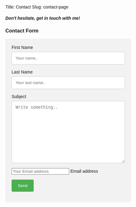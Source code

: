 Title: Contact
Slug: contact-page

##### **Don't hesitate, get in touch with me!**

<!DOCTYPE html>
<html>
<head>
<meta name="viewport" content="width=device-width, initial-scale=1">
<style>
body {font-family: Arial, Helvetica, sans-serif;}
* {box-sizing: border-box;}
input[type=text], select, textarea {
  width: 100%;
  padding: 12px;
  border: 1px solid #ccc;
  border-radius: 4px;
  box-sizing: border-box;
  margin-top: 6px;
  margin-bottom: 16px;
  resize: vertical;
}
input[type=submit] {
  background-color: #4CAF50;
  color: white;
  padding: 12px 20px;
  border: none;
  border-radius: 4px;
  cursor: pointer;
}
input[type=submit]:hover {
  background-color: #45a049;
}
.container {
  border-radius: 5px;
  background-color: #f2f2f2;
  padding: 20px;
}
</style>
</head>
<body>

<h3>Contact Form</h3>

<div class="container">
<form name="gform" id="gform" enctype="text/plain" action="https://docs.google.com/forms/d/e/1FAIpQLSccbwkH9WvgAKX-wmjd7P-sSc-wGf85u6HeA5hSpG8oFlAjbA/formResponse?" target="hidden_iframe" onsubmit="submitted=true;">
    <label for="fname">First Name</label>
    <input type="text" id="entry.155443643" name="ntry.155443643" placeholder="Your name..">
    <label for="lname">Last Name</label>
    <input type="text" id="entry.1390542618" name="entry.1390542618" placeholder="Your last name..">
    <label for="subject">Subject</label>
    <textarea id="entry.949117067" name="entry.949117067" placeholder="Write something.." style="height:200px"></textarea>
    <input type="email" name="entry.314564282" id="entry.314564282" placeholder="Your Email address">
    <label for="email">Email address</label><br><br>
    <input type="submit" value="Send">
  </form>
  <iframe name="hidden_iframe" id="hidden_iframe" style="display:none;" onload="if(submitted) {}"></iframe>
</div>

</body>
</html>

<script src="assets/js/jquery.min.js"></script>
<script type="text/javascript">var submitted=false;</script>
<script type="text/javascript">
$('#gform').on('submit', function(e) {
  $('#gform *').fadeOut(2000);
  $('#gform').prepend('Your submission has been processed.');
  });
</script>